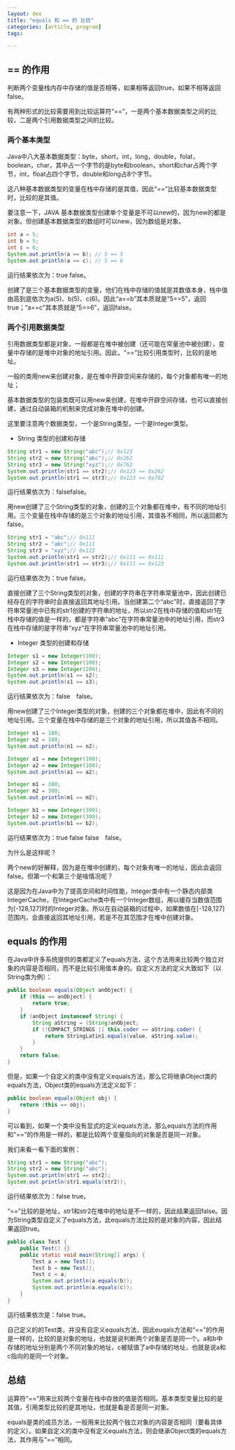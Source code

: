```yaml
---
layout: dev
title: "equals 和 == 的 比较"
categories: [article, program]
tags: 

---
```


## == 的作用

判断两个变量栈内存中存储的值是否相等，如果相等返回true，如果不相等返回false。

有两种形式的比较需要用到比较运算符“==”，一是两个基本数据类型之间的比较，二是两个引用数据类型之间的比较。

### 两个基本类型

Java中八大基本数据类型：byte，short，int，long，double，folat，boolean，char，其中占一个字节的是byte和boolean，short和char占两个字节，int，float占四个字节，double和long占8个字节。

这八种基本数据类型的变量在栈中存储的是其值，因此“==”比较基本数据类型时，比较的是其值。

要注意一下，JAVA 基本数据类型创建单个变量是不可以new的，因为new的都是对象。但创建基本数据类型的数组时可以new，因为数组是对象。

``` java
int a = 5;
int b = 5;
int c = 6;
System.out.println(a == b); // 5 == 5
System.out.println(a == c); // 5 == 6
```

运行结果依次为：true  false。

创建了是三个基本数据类型的变量，他们在栈中存储的值就是其数值本身，栈中值由高到底依次为a(5)、b(5)、c(6)。因此“a==b”其本质就是“5==5”，返回true；“a==c”其本质就是“5==6”，返回false。

### 两个引用数据类型

引用数据类型都是对象，一般都是在堆中被创建（还可能在常量池中被创建），变量中存储的是堆中对象的地址引用。因此，“==”比较引用类型时，比较的是地址。

一般的类用new来创建对象，是在堆中开辟空间来存储的，每个对象都有唯一的地址；

基本数据类型的包装类既可以用new来创建，在堆中开辟空间存储，也可以直接创建，通过自动装箱的机制来完成对象在堆中的创建。

这里要注意两个数据类型，一个是String类型，一个是Integer类型。

 - String 类型的创建和存储

``` java
String str1 = new String("abc");// 0x123
String str2 = new String("abc");// 0x262
String str3 = new String("xyz");// 0x762
System.out.println(str1 == str2);// 0x123 == 0x262
System.out.println(str1 == str3);// 0x123 == 0x762
```
运行结果依次为：falsefalse。

用new创建了三个String类型的对象，创建的三个对象都在堆中，有不同的地址引用。三个变量在栈中存储的是三个对象的地址引用，其值各不相同，所以返回都为false。
``` java
String str1 = "abc";// 0x111
String str2 = "abc";// 0x111
String str3 = "xyz";// 0x123
System.out.println(str1 == str2);// 0x111 == 0x111
System.out.println(str1 == str3);// 0x111 == 0x123
```
运行结果依次为：true  false。

直接创建了三个String类型的对象，创建的字符串在字符串常量池中，因此创建已经存在的字符串时会直接返回其地址引用。当创建第二个“abc”时，直接返回了字符串常量池中已有的str1创建的字符串的地址，所以str2在栈中存储的值和str1在栈中存储的值是一样的，都是字符串“abc”在字符串常量池中的地址引用，而str3在栈中存储的是字符串“xyz”在字符串常量池中的地址引用。

 - Integer 类型的创建和存储

``` java
Integer s1 = new Integer(100);
Integer s2 = new Integer(100);
Integer s3 = new Integer(200);
System.out.println(s1 == s2);
System.out.println(s1 == s3);
```
运行结果依次为：false　false。

用new创建了三个Integer类型的对象，创建的三个对象都在堆中，因此有不同的地址引用。三个变量在栈中存储的是三个对象的地址引用，所以其值各不相同。

``` java
Integer n1 = 100;
Integer n2 = 100;
System.out.println(n1 == n2);

Integer a1 = new Integer(100);
Integer a2 = new Integer(100);
System.out.println(a1 == a2);

Integer m1 = 300;
Integer m2 = 300;
System.out.println(m1 == m2);

Integer b1 = new Integer(300);
Integer b2 = new Integer(300);
System.out.println(b1 == b2);
```

运行结果依次为：true  false  false　false。

为什么是这样呢？

两个new的好解释，因为是在堆中创建的，每个对象有唯一的地址，因此会返回false。但第一个和第三个是啥情况呢？

这是因为在Java中为了提高空间和时间性能，Integer类中有一个静态内部类IntegerCache，在IntegerCache类中有一个Integer数组，用以缓存当数值范围为[-128,127]时的Integer对象。所以在自动装箱的过程中，如果数值在[-128,127]范围内，会直接返回其地址引用，若是不在其范围才在堆中创建对象。

## equals 的作用

在Java中许多系统提供的类都定义了equals方法，这个方法用来比较两个独立对象的内容是否相同，而不是比较引用值本身的。自定义方法的定义大致如下（以String类为例）：

``` java
public boolean equals(Object anObject) {
    if (this == anObject) {
        return true;
    }
    if (anObject instanceof String) {
        String aString = (String)anObject;
        if (!COMPACT_STRINGS || this.coder == aString.coder) {
            return StringLatin1.equals(value, aString.value);
        }
    }
    return false;
}
```
但是，如果一个自定义的类中没有定义equals方法，那么它将继承Object类的equals方法，Object类的equals方法定义如下：

``` java
public boolean equals(Object obj) {
    return (this == obj);
}
```

可以看到，如果一个类中没有显式的定义equals方法，那么equals方法的作用和“==”的作用是一样的，都是比较两个变量指向的对象是否是同一对象。

我们来看一看下面的案例：

``` java
String str1 = new String("abc");
String str2 = new String("abc");
System.out.println(str1 == str2);
System.out.println(str1.equals(str2));
```

运行结果依次为：false   true。

“==”比较的是地址，str1和str2在堆中的地址是不一样的，因此结果返回false。因为String类型自定义了equals方法，此equals方法比较的是对象的内容，因此结果返回true。

``` java
public class Test {
    public Test() {}
    public static void main(String[] args) {
        Test a = new Test();
        Test b = new Test();
        Test c = a;
        System.out.println(a.equals(b));
        System.out.println(a.equals(c));
    }
}
```

运行结果依次是：false   true。

自己定义的的Test类，并没有自定义equals方法，因此euqals方法和“==”的作用是一样的，比较的是对象的地址，也就是说判断两个对象是否是同一个。a和b中存储的地址分别是两个不同对象的地址，c被赋值了a中存储的地址，也就是说a和c指向的是同一个对象。

## 总结

运算符“==”用来比较两个变量在栈中存放的值是否相同。基本类型变量比较的是其值，引用类型比较的是其地址，也就是看是否是同一对象。

equals是类的成员方法，一般用来比较两个独立对象的内容是否相同（要看具体的定义）。如果自定义的类中没有定义equals方法，则会继承Object类的equals方法，其作用与“==”相同。


